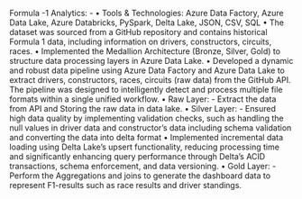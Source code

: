 Formula -1 Analytics: - 
• Tools & Technologies: Azure Data Factory, Azure Data Lake, Azure Databricks, PySpark, Delta Lake, JSON, CSV, SQL • 
The dataset was sourced from a GitHub repository and contains historical Formula 1 data, including information on drivers, constructors, circuits, races. 
• Implemented the Medallion Architecture (Bronze, Silver, Gold) to structure data processing layers in Azure Data Lake.
• Developed a dynamic and robust data pipeline using Azure Data Factory and Azure Data Lake to extract drivers, constructors, races, circuits (raw data) from the GitHub API. 
The pipeline was designed to intelligently detect and process multiple file formats within a single unified workflow. 
• Raw Layer: - Extract the data from API and Storing the raw data in data lake.
• Silver Layer: - Ensured high data quality by implementing validation checks, such as handling the null values in driver data and constructor’s data including schema validation and converting the data into delta format • Implemented incremental data loading using Delta Lake’s upsert functionality, reducing processing time and significantly enhancing query performance through Delta’s ACID transactions, schema enforcement, and data versioning. 
• Gold Layer: - Perform the Aggregations and joins to generate the dashboard data to represent F1-results such as race results and driver standings. 
